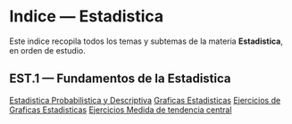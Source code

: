 # Indice — Estadistica

Este indice recopila todos los temas y subtemas de la materia **Estadistica**, en orden de estudio.  

## EST.1 — Fundamentos de la Estadistica
[Estadistica Probabilistica y Descriptiva](EST.1.1.Estadistica.md)
[Graficas Estadisticas](<EST.1.2.Graficas Estadisticas.md>)
[Ejercicios de Graficas Estadisticas](EST.1.2.1.Ejercicios.md)
[Ejercicios Medida de tendencia central](<EST.1.3.Media Mediana Moda>)
